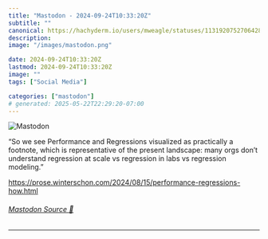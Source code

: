 ```yaml
---
title: "Mastodon - 2024-09-24T10:33:20Z"
subtitle: ""
canonical: https://hachyderm.io/users/mweagle/statuses/113192075270642877
description:
image: "/images/mastodon.png"

date: 2024-09-24T10:33:20Z
lastmod: 2024-09-24T10:33:20Z
image: ""
tags: ["Social Media"]

categories: ["mastodon"]
# generated: 2025-05-22T22:29:20-07:00
---
```

![Mastodon](/images/mastodon.png)

<p>“So we see Performance and Regressions visualized as practically a footnote, which is representative of the present landscape: many orgs don’t understand regression at scale vs regression in labs vs regression modeling.”</p><p><a href="https://prose.winterschon.com/2024/08/15/performance-regressions-how.html" target="_blank" rel="nofollow noopener noreferrer" translate="no"><span class="invisible">https://</span><span class="ellipsis">prose.winterschon.com/2024/08/</span><span class="invisible">15/performance-regressions-how.html</span></a></p>


###### [Mastodon Source 🐘](https://hachyderm.io/@mweagle/113192075270642877)

___
